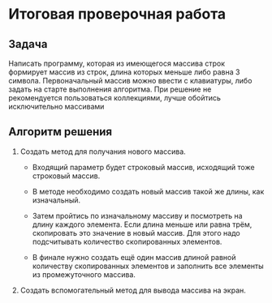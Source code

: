 # **Итоговая проверочная работа**

## Задача

Написать программу, которая из имеющегося массива строк формирует массив из строк, длина которых меньше либо равна 3 символа. Первоначальный массив можно ввести с клавиатуры, либо задать на старте выполнения алгоритма. При решение не рекомендуется пользоваться коллекциями, лучше обойтись исключительно массивами

## Алгоритм решения

1. Создать метод для получания нового массива.

    - Входящий параметр будет строковый массив, исходящий тоже строковый массив.

    - В методе необходимо создать новый массив такой же длины, как изначальный. 
    
    - Затем пройтись по изначальному массиву и посмотреть на длину каждого элемента. Если длина меньше или равна трём, скопировать это значение в новый массив. Для этого надо подсчитывать количество скопированных элементов.
    - В финале нужно создать ещё один массив длиной равной количеству скопированных элементов и заполнить все элементы из промежуточного массива.

2. Создать вспомогательный метод для вывода массива на экран.
